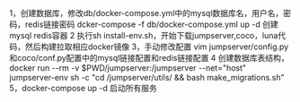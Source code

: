 1，创建数据库，修改db/docker-compose.yml中的mysql数据库名，用户名，密码，redis链接密码
	dcker-compose -f db/docker-compose.yml up -d  创建 mysql redis容器
2 执行sh install-env.sh，开始下载jumpserver,coco，luna代码，然后构建拉取相应docker镜像
3，手动修改配置 vim jumpserver/config.py 和coco/conf.py配置中的mysql链接配置和redis链接配置
4 创建数据库表结构，
   docker run --rm -v $PWD/jumpserver:/jumpserver --net="host" jumpserver-env sh -c "cd /jumpserver/utils/ && bash make_migrations.sh"
5，docker-compose up -d 启动所有服务